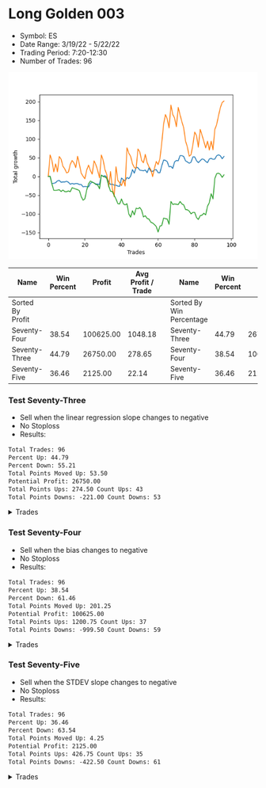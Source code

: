 # Long Golden 003 
- Symbol: ES
- Date Range: 3/19/22 - 5/22/22
- Trading Period: 7:20-12:30
- Number of Trades: 96

![Plot](LongGolden003ES.png)

| Name | Win Percent | Profit | Avg Profit / Trade |     | Name | Win Percent | Profit | Avg Profit / Trade |
| ---- | ----------- | ------ | ------------------ | --- | ---- | ----------- | ------ | ------------------ |
| Sorted By <br> Profit | | | | | Sorted By <br> Win Percentage ||||
| Seventy-Four | 38.54 | 100625.00 | 1048.18 |     | Seventy-Three | 44.79 | 26750.00 | 278.65 |
| Seventy-Three | 44.79 | 26750.00 | 278.65 |     | Seventy-Four | 38.54 | 100625.00 | 1048.18 |
| Seventy-Five | 36.46 | 2125.00 | 22.14 |     | Seventy-Five | 36.46 | 2125.00 | 22.14 |

### Test Seventy-Three
* Sell when the linear regression slope changes to negative
* No Stoploss
* Results:
```
Total Trades: 96
Percent Up: 44.79
Percent Down: 55.21
Total Points Moved Up: 53.50
Potential Profit: 26750.00
Total Points Ups: 274.50 Count Ups: 43
Total Points Downs: -221.00 Count Downs: 53
```

<details><summary>Trades</summary>

<code>In: 2022-03-18 06:46:00		Out: 2022-03-18 06:49:05		Total Position Time: 03:05		Total Move Up: 0.25		Total to Date: 0.25</code> <br />
<code>In: 2022-03-21 06:46:00		Out: 2022-03-21 07:06:05		Total Position Time: 20:05		Total Move Up: -19.75		Total to Date: -19.50</code> <br />
<code>In: 2022-03-21 08:34:00		Out: 2022-03-21 08:41:05		Total Position Time: 07:05		Total Move Up: 1.25		Total to Date: -18.25</code> <br />
<code>In: 2022-03-22 06:46:00		Out: 2022-03-22 06:52:05		Total Position Time: 06:05		Total Move Up: 1.50		Total to Date: -16.75</code> <br />
<code>In: 2022-03-23 07:14:00		Out: 2022-03-23 07:24:05		Total Position Time: 10:05		Total Move Up: 5.00		Total to Date: -11.75</code> <br />
<code>In: 2022-03-24 06:46:00		Out: 2022-03-24 06:51:05		Total Position Time: 05:05		Total Move Up: 1.00		Total to Date: -10.75</code> <br />
<code>In: 2022-03-25 06:51:00		Out: 2022-03-25 06:57:05		Total Position Time: 06:05		Total Move Up: -4.75		Total to Date: -15.50</code> <br />
<code>In: 2022-03-25 07:13:00		Out: 2022-03-25 07:17:05		Total Position Time: 04:05		Total Move Up: 0.75		Total to Date: -14.75</code> <br />
<code>In: 2022-03-25 12:11:00		Out: 2022-03-25 12:18:05		Total Position Time: 07:05		Total Move Up: 0.00		Total to Date: -14.75</code> <br />
<code>In: 2022-03-28 06:46:00		Out: 2022-03-28 06:48:05		Total Position Time: 02:05		Total Move Up: 1.75		Total to Date: -13.00</code> <br />
<code>In: 2022-03-28 11:59:00		Out: 2022-03-28 12:02:05		Total Position Time: 03:05		Total Move Up: -2.50		Total to Date: -15.50</code> <br />
<code>In: 2022-03-29 08:59:00		Out: 2022-03-29 09:18:05		Total Position Time: 19:05		Total Move Up: -5.25		Total to Date: -20.75</code> <br />
<code>In: 2022-03-29 11:39:00		Out: 2022-03-29 11:44:05		Total Position Time: 05:05		Total Move Up: 2.00		Total to Date: -18.75</code> <br />
<code>In: 2022-03-30 06:58:00		Out: 2022-03-30 07:08:05		Total Position Time: 10:05		Total Move Up: -1.50		Total to Date: -20.25</code> <br />
<code>In: 2022-03-31 07:52:00		Out: 2022-03-31 07:56:05		Total Position Time: 04:05		Total Move Up: 1.25		Total to Date: -19.00</code> <br />
<code>In: 2022-04-04 06:46:00		Out: 2022-04-04 06:49:05		Total Position Time: 03:05		Total Move Up: -0.25		Total to Date: -19.25</code> <br />
<code>In: 2022-04-05 06:46:00		Out: 2022-04-05 06:49:05		Total Position Time: 03:05		Total Move Up: -2.25		Total to Date: -21.50</code> <br />
<code>In: 2022-04-06 10:51:00		Out: 2022-04-06 10:55:05		Total Position Time: 04:05		Total Move Up: 0.00		Total to Date: -21.50</code> <br />
<code>In: 2022-04-06 11:35:00		Out: 2022-04-06 11:39:05		Total Position Time: 04:05		Total Move Up: -6.25		Total to Date: -27.75</code> <br />
<code>In: 2022-04-07 06:46:00		Out: 2022-04-07 07:05:05		Total Position Time: 19:05		Total Move Up: 1.00		Total to Date: -26.75</code> <br />
<code>In: 2022-04-07 11:18:00		Out: 2022-04-07 11:31:05		Total Position Time: 13:05		Total Move Up: -0.50		Total to Date: -27.25</code> <br />
<code>In: 2022-04-08 07:34:00		Out: 2022-04-08 07:39:05		Total Position Time: 05:05		Total Move Up: -0.75		Total to Date: -28.00</code> <br />
<code>In: 2022-04-12 06:46:00		Out: 2022-04-12 06:57:05		Total Position Time: 11:05		Total Move Up: 9.25		Total to Date: -18.75</code> <br />
<code>In: 2022-04-13 06:46:00		Out: 2022-04-13 06:53:05		Total Position Time: 07:05		Total Move Up: 3.75		Total to Date: -15.00</code> <br />
<code>In: 2022-04-13 07:25:00		Out: 2022-04-13 07:28:05		Total Position Time: 03:05		Total Move Up: -2.25		Total to Date: -17.25</code> <br />
<code>In: 2022-04-18 06:46:00		Out: 2022-04-18 06:52:05		Total Position Time: 06:05		Total Move Up: -3.00		Total to Date: -20.25</code> <br />
<code>In: 2022-04-18 07:34:00		Out: 2022-04-18 07:37:05		Total Position Time: 03:05		Total Move Up: -0.25		Total to Date: -20.50</code> <br />
<code>In: 2022-04-18 11:50:00		Out: 2022-04-18 11:57:05		Total Position Time: 07:05		Total Move Up: -0.75		Total to Date: -21.25</code> <br />
<code>In: 2022-04-19 06:46:00		Out: 2022-04-19 07:06:05		Total Position Time: 20:05		Total Move Up: 24.25		Total to Date: 3.00</code> <br />
<code>In: 2022-04-20 07:47:00		Out: 2022-04-20 08:02:05		Total Position Time: 15:05		Total Move Up: -2.50		Total to Date: 0.50</code> <br />
<code>In: 2022-04-20 09:57:00		Out: 2022-04-20 10:03:05		Total Position Time: 06:05		Total Move Up: 1.50		Total to Date: 2.00</code> <br />
<code>In: 2022-04-21 06:51:00		Out: 2022-04-21 06:55:05		Total Position Time: 04:05		Total Move Up: -4.50		Total to Date: -2.50</code> <br />
<code>In: 2022-04-25 07:38:00		Out: 2022-04-25 07:40:05		Total Position Time: 02:05		Total Move Up: -11.75		Total to Date: -14.25</code> <br />
<code>In: 2022-04-25 10:26:00		Out: 2022-04-25 10:28:05		Total Position Time: 02:05		Total Move Up: -7.25		Total to Date: -21.50</code> <br />
<code>In: 2022-04-27 06:46:00		Out: 2022-04-27 06:54:05		Total Position Time: 08:05		Total Move Up: 1.00		Total to Date: -20.50</code> <br />
<code>In: 2022-04-27 08:38:00		Out: 2022-04-27 08:41:05		Total Position Time: 03:05		Total Move Up: -2.75		Total to Date: -23.25</code> <br />
<code>In: 2022-04-28 08:39:00		Out: 2022-04-28 09:03:05		Total Position Time: 24:05		Total Move Up: -0.25		Total to Date: -23.50</code> <br />
<code>In: 2022-04-29 06:58:00		Out: 2022-04-29 07:04:05		Total Position Time: 06:05		Total Move Up: -2.25		Total to Date: -25.75</code> <br />
<code>In: 2022-05-02 06:49:00		Out: 2022-05-02 06:52:05		Total Position Time: 03:05		Total Move Up: -0.75		Total to Date: -26.50</code> <br />
<code>In: 2022-05-02 07:21:00		Out: 2022-05-02 07:37:05		Total Position Time: 16:05		Total Move Up: 22.25		Total to Date: -4.25</code> <br />
<code>In: 2022-05-03 07:00:00		Out: 2022-05-03 07:08:05		Total Position Time: 08:05		Total Move Up: -4.50		Total to Date: -8.75</code> <br />
<code>In: 2022-05-04 06:46:00		Out: 2022-05-04 06:53:05		Total Position Time: 07:05		Total Move Up: -3.00		Total to Date: -11.75</code> <br />
<code>In: 2022-05-04 09:47:00		Out: 2022-05-04 10:06:05		Total Position Time: 19:05		Total Move Up: 9.00		Total to Date: -2.75</code> <br />
<code>In: 2022-05-06 07:25:00		Out: 2022-05-06 07:29:05		Total Position Time: 04:05		Total Move Up: -3.25		Total to Date: -6.00</code> <br />
<code>In: 2022-05-09 06:46:00		Out: 2022-05-09 07:02:05		Total Position Time: 16:05		Total Move Up: 7.00		Total to Date: 1.00</code> <br />
<code>In: 2022-05-11 06:46:00		Out: 2022-05-11 06:56:05		Total Position Time: 10:05		Total Move Up: 17.25		Total to Date: 18.25</code> <br />
<code>In: 2022-05-12 06:48:00		Out: 2022-05-12 06:53:05		Total Position Time: 05:05		Total Move Up: -9.50		Total to Date: 8.75</code> <br />
<code>In: 2022-05-12 07:06:00		Out: 2022-05-12 07:18:05		Total Position Time: 12:05		Total Move Up: 16.00		Total to Date: 24.75</code> <br />
<code>In: 2022-05-13 06:46:00		Out: 2022-05-13 06:49:05		Total Position Time: 03:05		Total Move Up: -1.50		Total to Date: 23.25</code> <br />
<code>In: 2022-05-16 06:46:00		Out: 2022-05-16 07:02:05		Total Position Time: 16:05		Total Move Up: -6.50		Total to Date: 16.75</code> <br />
<code>In: 2022-05-16 07:20:00		Out: 2022-05-16 07:22:05		Total Position Time: 02:05		Total Move Up: -0.75		Total to Date: 16.00</code> <br />
<code>In: 2022-05-16 08:56:00		Out: 2022-05-16 08:58:05		Total Position Time: 02:05		Total Move Up: -1.00		Total to Date: 15.00</code> <br />
<code>In: 2022-05-17 09:25:00		Out: 2022-05-17 09:32:05		Total Position Time: 07:05		Total Move Up: 2.25		Total to Date: 17.25</code> <br />
<code>In: 2022-05-19 07:17:00		Out: 2022-05-19 07:27:05		Total Position Time: 10:05		Total Move Up: -7.25		Total to Date: 10.00</code> <br />
<code>In: 2022-05-19 08:37:00		Out: 2022-05-19 08:47:05		Total Position Time: 10:05		Total Move Up: 12.75		Total to Date: 22.75</code> <br />
<code>In: 2022-05-20 06:46:00		Out: 2022-05-20 06:48:05		Total Position Time: 02:05		Total Move Up: -8.50		Total to Date: 14.25</code> <br />
<code>In: 2022-05-23 06:46:00		Out: 2022-05-23 06:55:05		Total Position Time: 09:05		Total Move Up: -0.75		Total to Date: 13.50</code> <br />
<code>In: 2022-05-23 07:32:00		Out: 2022-05-23 07:39:05		Total Position Time: 07:05		Total Move Up: 3.75		Total to Date: 17.25</code> <br />
<code>In: 2022-05-24 10:44:00		Out: 2022-05-24 10:49:05		Total Position Time: 05:05		Total Move Up: 1.00		Total to Date: 18.25</code> <br />
<code>In: 2022-05-25 06:46:00		Out: 2022-05-25 06:48:05		Total Position Time: 02:05		Total Move Up: -8.25		Total to Date: 10.00</code> <br />
<code>In: 2022-05-25 11:44:00		Out: 2022-05-25 11:46:05		Total Position Time: 02:05		Total Move Up: -0.25		Total to Date: 9.75</code> <br />
<code>In: 2022-05-26 06:46:00		Out: 2022-05-26 07:01:05		Total Position Time: 15:05		Total Move Up: 18.50		Total to Date: 28.25</code> <br />
<code>In: 2022-05-27 06:46:00		Out: 2022-05-27 07:00:05		Total Position Time: 14:05		Total Move Up: 15.50		Total to Date: 43.75</code> <br />
<code>In: 2022-05-31 07:25:00		Out: 2022-05-31 07:27:05		Total Position Time: 02:05		Total Move Up: -0.75		Total to Date: 43.00</code> <br />
<code>In: 2022-06-02 06:46:00		Out: 2022-06-02 06:52:05		Total Position Time: 06:05		Total Move Up: -3.50		Total to Date: 39.50</code> <br />
<code>In: 2022-06-02 07:14:00		Out: 2022-06-02 07:21:05		Total Position Time: 07:05		Total Move Up: -14.00		Total to Date: 25.50</code> <br />
<code>In: 2022-06-02 07:47:00		Out: 2022-06-02 07:52:05		Total Position Time: 05:05		Total Move Up: 1.50		Total to Date: 27.00</code> <br />
<code>In: 2022-06-03 07:04:00		Out: 2022-06-03 07:06:05		Total Position Time: 02:05		Total Move Up: -5.75		Total to Date: 21.25</code> <br />
<code>In: 2022-06-06 06:46:00		Out: 2022-06-06 07:12:05		Total Position Time: 26:05		Total Move Up: 17.50		Total to Date: 38.75</code> <br />
<code>In: 2022-06-06 07:02:00		Out: 2022-06-06 07:12:05		Total Position Time: 10:05		Total Move Up: 4.00		Total to Date: 42.75</code> <br />
<code>In: 2022-06-07 06:46:00		Out: 2022-06-07 06:58:05		Total Position Time: 12:05		Total Move Up: -1.00		Total to Date: 41.75</code> <br />
<code>In: 2022-06-08 06:46:00		Out: 2022-06-08 07:00:05		Total Position Time: 14:05		Total Move Up: 14.00		Total to Date: 55.75</code> <br />
<code>In: 2022-06-09 06:52:00		Out: 2022-06-09 07:02:05		Total Position Time: 10:05		Total Move Up: -0.25		Total to Date: 55.50</code> <br />
<code>In: 2022-06-10 06:48:00		Out: 2022-06-10 06:50:05		Total Position Time: 02:05		Total Move Up: -2.25		Total to Date: 53.25</code> <br />
<code>In: 2022-06-14 07:00:00		Out: 2022-06-14 07:06:05		Total Position Time: 06:05		Total Move Up: -11.75		Total to Date: 41.50</code> <br />
<code>In: 2022-06-15 06:46:00		Out: 2022-06-15 06:54:05		Total Position Time: 08:05		Total Move Up: -2.75		Total to Date: 38.75</code> <br />
<code>In: 2022-06-17 06:46:00		Out: 2022-06-17 06:49:05		Total Position Time: 03:05		Total Move Up: -3.50		Total to Date: 35.25</code> <br />
<code>In: 2022-06-17 10:31:00		Out: 2022-06-17 10:42:05		Total Position Time: 11:05		Total Move Up: 2.75		Total to Date: 38.00</code> <br />
<code>In: 2022-06-21 06:46:00		Out: 2022-06-21 07:09:05		Total Position Time: 23:05		Total Move Up: 14.25		Total to Date: 52.25</code> <br />
<code>In: 2022-06-22 06:46:00		Out: 2022-06-22 06:52:05		Total Position Time: 06:05		Total Move Up: 0.00		Total to Date: 52.25</code> <br />
<code>In: 2022-06-23 07:03:00		Out: 2022-06-23 07:09:05		Total Position Time: 06:05		Total Move Up: -10.25		Total to Date: 42.00</code> <br />
<code>In: 2022-06-23 07:22:00		Out: 2022-06-23 07:28:05		Total Position Time: 06:05		Total Move Up: -5.25		Total to Date: 36.75</code> <br />
<code>In: 2022-06-24 06:46:00		Out: 2022-06-24 06:56:05		Total Position Time: 10:05		Total Move Up: 5.25		Total to Date: 42.00</code> <br />
<code>In: 2022-06-27 07:50:00		Out: 2022-06-27 08:01:05		Total Position Time: 11:05		Total Move Up: 4.75		Total to Date: 46.75</code> <br />
<code>In: 2022-06-28 06:46:00		Out: 2022-06-28 06:57:05		Total Position Time: 11:05		Total Move Up: -1.25		Total to Date: 45.50</code> <br />
<code>In: 2022-06-29 06:53:00		Out: 2022-06-29 07:00:05		Total Position Time: 07:05		Total Move Up: -5.25		Total to Date: 40.25</code> <br />
<code>In: 2022-06-30 08:01:00		Out: 2022-06-30 08:03:05		Total Position Time: 02:05		Total Move Up: -3.50		Total to Date: 36.75</code> <br />
<code>In: 2022-07-01 06:46:00		Out: 2022-07-01 06:55:05		Total Position Time: 09:05		Total Move Up: 10.00		Total to Date: 46.75</code> <br />
<code>In: 2022-07-01 10:58:00		Out: 2022-07-01 11:03:05		Total Position Time: 05:05		Total Move Up: 1.50		Total to Date: 48.25</code> <br />
<code>In: 2022-07-05 07:37:00		Out: 2022-07-05 07:44:05		Total Position Time: 07:05		Total Move Up: -2.50		Total to Date: 45.75</code> <br />
<code>In: 2022-07-05 08:55:00		Out: 2022-07-05 08:57:05		Total Position Time: 02:05		Total Move Up: 0.50		Total to Date: 46.25</code> <br />
<code>In: 2022-07-06 11:35:00		Out: 2022-07-06 11:41:05		Total Position Time: 06:05		Total Move Up: 9.00		Total to Date: 55.25</code> <br />
<code>In: 2022-07-07 06:46:00		Out: 2022-07-07 06:48:05		Total Position Time: 02:05		Total Move Up: 2.50		Total to Date: 57.75</code> <br />
<code>In: 2022-07-07 07:34:00		Out: 2022-07-07 07:38:05		Total Position Time: 04:05		Total Move Up: -2.25		Total to Date: 55.50</code> <br />
<code>In: 2022-07-08 06:46:00		Out: 2022-07-08 06:48:05		Total Position Time: 02:05		Total Move Up: -8.25		Total to Date: 47.25</code> <br />
<code>In: 2022-07-08 07:29:00		Out: 2022-07-08 07:37:05		Total Position Time: 08:05		Total Move Up: 6.25		Total to Date: 53.50</code> <br />


</details>

### Test Seventy-Four
* Sell when the bias changes to negative
* No Stoploss
* Results:
```
Total Trades: 96
Percent Up: 38.54
Percent Down: 61.46
Total Points Moved Up: 201.25
Potential Profit: 100625.00
Total Points Ups: 1200.75 Count Ups: 37
Total Points Downs: -999.50 Count Downs: 59
```

<details><summary>Trades</summary>

<code>In: 2022-03-18 06:46:00		Out: 2022-03-18 12:31:00		Total Position Time: 345:00		Total Move Up: 57.50		Total to Date: 57.50</code> <br />
<code>In: 2022-03-21 06:46:00		Out: 2022-03-21 06:55:05		Total Position Time: 09:05		Total Move Up: -15.00		Total to Date: 42.50</code> <br />
<code>In: 2022-03-21 08:34:00		Out: 2022-03-21 10:03:05		Total Position Time: 89:05		Total Move Up: -30.25		Total to Date: 12.25</code> <br />
<code>In: 2022-03-22 06:46:00		Out: 2022-03-22 12:31:00		Total Position Time: 345:00		Total Move Up: 21.25		Total to Date: 33.50</code> <br />
<code>In: 2022-03-23 07:14:00		Out: 2022-03-23 10:31:05		Total Position Time: 197:05		Total Move Up: -21.25		Total to Date: 12.25</code> <br />
<code>In: 2022-03-24 06:46:00		Out: 2022-03-24 12:31:00		Total Position Time: 345:00		Total Move Up: 40.75		Total to Date: 53.00</code> <br />
<code>In: 2022-03-25 06:51:00		Out: 2022-03-25 07:05:05		Total Position Time: 14:05		Total Move Up: -6.75		Total to Date: 46.25</code> <br />
<code>In: 2022-03-25 07:13:00		Out: 2022-03-25 08:31:05		Total Position Time: 78:05		Total Move Up: -19.00		Total to Date: 27.25</code> <br />
<code>In: 2022-03-25 12:11:00		Out: 2022-03-25 12:31:00		Total Position Time: 20:00		Total Move Up: -7.00		Total to Date: 20.25</code> <br />
<code>In: 2022-03-28 06:46:00		Out: 2022-03-28 08:36:05		Total Position Time: 110:05		Total Move Up: -10.75		Total to Date: 9.50</code> <br />
<code>In: 2022-03-28 11:59:00		Out: 2022-03-28 12:31:00		Total Position Time: 32:00		Total Move Up: 2.00		Total to Date: 11.50</code> <br />
<code>In: 2022-03-29 08:59:00		Out: 2022-03-29 12:31:00		Total Position Time: 212:00		Total Move Up: 20.50		Total to Date: 32.00</code> <br />
<code>In: 2022-03-29 11:39:00		Out: 2022-03-29 12:31:00		Total Position Time: 52:00		Total Move Up: 10.50		Total to Date: 42.50</code> <br />
<code>In: 2022-03-30 06:58:00		Out: 2022-03-30 07:33:05		Total Position Time: 35:05		Total Move Up: -6.00		Total to Date: 36.50</code> <br />
<code>In: 2022-03-31 07:52:00		Out: 2022-03-31 09:36:05		Total Position Time: 104:05		Total Move Up: -13.00		Total to Date: 23.50</code> <br />
<code>In: 2022-04-04 06:46:00		Out: 2022-04-04 12:31:00		Total Position Time: 345:00		Total Move Up: 30.25		Total to Date: 53.75</code> <br />
<code>In: 2022-04-05 06:46:00		Out: 2022-04-05 07:14:05		Total Position Time: 28:05		Total Move Up: -21.25		Total to Date: 32.50</code> <br />
<code>In: 2022-04-06 10:51:00		Out: 2022-04-06 11:15:05		Total Position Time: 24:05		Total Move Up: -23.75		Total to Date: 8.75</code> <br />
<code>In: 2022-04-06 11:35:00		Out: 2022-04-06 12:31:00		Total Position Time: 56:00		Total Move Up: -8.25		Total to Date: 0.50</code> <br />
<code>In: 2022-04-07 06:46:00		Out: 2022-04-07 07:21:05		Total Position Time: 35:05		Total Move Up: -6.75		Total to Date: -6.25</code> <br />
<code>In: 2022-04-07 11:18:00		Out: 2022-04-07 12:31:00		Total Position Time: 73:00		Total Move Up: 23.50		Total to Date: 17.25</code> <br />
<code>In: 2022-04-08 07:34:00		Out: 2022-04-08 12:31:00		Total Position Time: 297:00		Total Move Up: 13.00		Total to Date: 30.25</code> <br />
<code>In: 2022-04-12 06:46:00		Out: 2022-04-12 07:49:05		Total Position Time: 63:05		Total Move Up: -14.25		Total to Date: 16.00</code> <br />
<code>In: 2022-04-13 06:46:00		Out: 2022-04-13 07:13:05		Total Position Time: 27:05		Total Move Up: -10.00		Total to Date: 6.00</code> <br />
<code>In: 2022-04-13 07:25:00		Out: 2022-04-13 12:31:00		Total Position Time: 306:00		Total Move Up: 35.75		Total to Date: 41.75</code> <br />
<code>In: 2022-04-18 06:46:00		Out: 2022-04-18 06:58:05		Total Position Time: 12:05		Total Move Up: -10.50		Total to Date: 31.25</code> <br />
<code>In: 2022-04-18 07:34:00		Out: 2022-04-18 08:31:05		Total Position Time: 57:05		Total Move Up: -15.25		Total to Date: 16.00</code> <br />
<code>In: 2022-04-18 11:50:00		Out: 2022-04-18 12:31:00		Total Position Time: 41:00		Total Move Up: -20.00		Total to Date: -4.00</code> <br />
<code>In: 2022-04-19 06:46:00		Out: 2022-04-19 12:31:00		Total Position Time: 345:00		Total Move Up: 61.25		Total to Date: 57.25</code> <br />
<code>In: 2022-04-20 07:47:00		Out: 2022-04-20 09:20:05		Total Position Time: 93:05		Total Move Up: -14.25		Total to Date: 43.00</code> <br />
<code>In: 2022-04-20 09:57:00		Out: 2022-04-20 11:59:05		Total Position Time: 122:05		Total Move Up: -25.25		Total to Date: 17.75</code> <br />
<code>In: 2022-04-21 06:51:00		Out: 2022-04-21 07:10:05		Total Position Time: 19:05		Total Move Up: -13.00		Total to Date: 4.75</code> <br />
<code>In: 2022-04-25 07:38:00		Out: 2022-04-25 08:03:05		Total Position Time: 25:05		Total Move Up: -32.25		Total to Date: -27.50</code> <br />
<code>In: 2022-04-25 10:26:00		Out: 2022-04-25 12:31:00		Total Position Time: 125:00		Total Move Up: 40.75		Total to Date: 13.25</code> <br />
<code>In: 2022-04-27 06:46:00		Out: 2022-04-27 07:19:05		Total Position Time: 33:05		Total Move Up: -44.75		Total to Date: -31.50</code> <br />
<code>In: 2022-04-27 08:38:00		Out: 2022-04-27 12:31:00		Total Position Time: 233:00		Total Move Up: -22.50		Total to Date: -54.00</code> <br />
<code>In: 2022-04-28 08:39:00		Out: 2022-04-28 12:31:00		Total Position Time: 232:00		Total Move Up: 80.00		Total to Date: 26.00</code> <br />
<code>In: 2022-04-29 06:58:00		Out: 2022-04-29 07:24:05		Total Position Time: 26:05		Total Move Up: -36.50		Total to Date: -10.50</code> <br />
<code>In: 2022-05-02 06:49:00		Out: 2022-05-02 07:19:05		Total Position Time: 30:05		Total Move Up: -6.25		Total to Date: -16.75</code> <br />
<code>In: 2022-05-02 07:21:00		Out: 2022-05-02 08:34:05		Total Position Time: 73:05		Total Move Up: -7.75		Total to Date: -24.50</code> <br />
<code>In: 2022-05-03 07:00:00		Out: 2022-05-03 12:31:00		Total Position Time: 331:00		Total Move Up: 15.25		Total to Date: -9.25</code> <br />
<code>In: 2022-05-04 06:46:00		Out: 2022-05-04 07:01:05		Total Position Time: 15:05		Total Move Up: -16.50		Total to Date: -25.75</code> <br />
<code>In: 2022-05-04 09:47:00		Out: 2022-05-04 12:31:00		Total Position Time: 164:00		Total Move Up: 102.25		Total to Date: 76.50</code> <br />
<code>In: 2022-05-06 07:25:00		Out: 2022-05-06 12:31:00		Total Position Time: 306:00		Total Move Up: -14.50		Total to Date: 62.00</code> <br />
<code>In: 2022-05-09 06:46:00		Out: 2022-05-09 06:49:05		Total Position Time: 03:05		Total Move Up: -8.25		Total to Date: 53.75</code> <br />
<code>In: 2022-05-11 06:46:00		Out: 2022-05-11 09:48:05		Total Position Time: 182:05		Total Move Up: -20.00		Total to Date: 33.75</code> <br />
<code>In: 2022-05-12 06:48:00		Out: 2022-05-12 07:06:05		Total Position Time: 18:05		Total Move Up: -9.75		Total to Date: 24.00</code> <br />
<code>In: 2022-05-12 07:06:00		Out: 2022-05-12 10:25:05		Total Position Time: 199:05		Total Move Up: -2.75		Total to Date: 21.25</code> <br />
<code>In: 2022-05-13 06:46:00		Out: 2022-05-13 12:31:00		Total Position Time: 345:00		Total Move Up: 52.00		Total to Date: 73.25</code> <br />
<code>In: 2022-05-16 06:46:00		Out: 2022-05-16 06:49:05		Total Position Time: 03:05		Total Move Up: -7.75		Total to Date: 65.50</code> <br />
<code>In: 2022-05-16 07:20:00		Out: 2022-05-16 08:06:05		Total Position Time: 46:05		Total Move Up: -22.75		Total to Date: 42.75</code> <br />
<code>In: 2022-05-16 08:56:00		Out: 2022-05-16 12:31:00		Total Position Time: 215:00		Total Move Up: -6.25		Total to Date: 36.50</code> <br />
<code>In: 2022-05-17 09:25:00		Out: 2022-05-17 12:31:00		Total Position Time: 186:00		Total Move Up: 22.50		Total to Date: 59.00</code> <br />
<code>In: 2022-05-19 07:17:00		Out: 2022-05-19 07:50:05		Total Position Time: 33:05		Total Move Up: -21.75		Total to Date: 37.25</code> <br />
<code>In: 2022-05-19 08:37:00		Out: 2022-05-19 12:31:00		Total Position Time: 234:00		Total Move Up: -11.50		Total to Date: 25.75</code> <br />
<code>In: 2022-05-20 06:46:00		Out: 2022-05-20 06:50:05		Total Position Time: 04:05		Total Move Up: -7.00		Total to Date: 18.75</code> <br />
<code>In: 2022-05-23 06:46:00		Out: 2022-05-23 07:06:05		Total Position Time: 20:05		Total Move Up: -19.25		Total to Date: -0.50</code> <br />
<code>In: 2022-05-23 07:32:00		Out: 2022-05-23 12:31:00		Total Position Time: 299:00		Total Move Up: 21.75		Total to Date: 21.25</code> <br />
<code>In: 2022-05-24 10:44:00		Out: 2022-05-24 12:31:00		Total Position Time: 107:00		Total Move Up: 18.75		Total to Date: 40.00</code> <br />
<code>In: 2022-05-25 06:46:00		Out: 2022-05-25 09:47:05		Total Position Time: 181:05		Total Move Up: -8.50		Total to Date: 31.50</code> <br />
<code>In: 2022-05-25 11:44:00		Out: 2022-05-25 12:31:00		Total Position Time: 47:00		Total Move Up: 16.00		Total to Date: 47.50</code> <br />
<code>In: 2022-05-26 06:46:00		Out: 2022-05-26 12:31:00		Total Position Time: 345:00		Total Move Up: 41.75		Total to Date: 89.25</code> <br />
<code>In: 2022-05-27 06:46:00		Out: 2022-05-27 12:31:00		Total Position Time: 345:00		Total Move Up: 50.00		Total to Date: 139.25</code> <br />
<code>In: 2022-05-31 07:25:00		Out: 2022-05-31 12:31:00		Total Position Time: 306:00		Total Move Up: 26.00		Total to Date: 165.25</code> <br />
<code>In: 2022-06-02 06:46:00		Out: 2022-06-02 06:58:05		Total Position Time: 12:05		Total Move Up: -11.75		Total to Date: 153.50</code> <br />
<code>In: 2022-06-02 07:14:00		Out: 2022-06-02 07:30:05		Total Position Time: 16:05		Total Move Up: -24.00		Total to Date: 129.50</code> <br />
<code>In: 2022-06-02 07:47:00		Out: 2022-06-02 12:31:00		Total Position Time: 284:00		Total Move Up: 61.00		Total to Date: 190.50</code> <br />
<code>In: 2022-06-03 07:04:00		Out: 2022-06-03 07:39:05		Total Position Time: 35:05		Total Move Up: -24.75		Total to Date: 165.75</code> <br />
<code>In: 2022-06-06 06:46:00		Out: 2022-06-06 08:32:05		Total Position Time: 106:05		Total Move Up: -9.75		Total to Date: 156.00</code> <br />
<code>In: 2022-06-06 07:02:00		Out: 2022-06-06 08:32:05		Total Position Time: 90:05		Total Move Up: -23.25		Total to Date: 132.75</code> <br />
<code>In: 2022-06-07 06:46:00		Out: 2022-06-07 12:31:00		Total Position Time: 345:00		Total Move Up: 51.75		Total to Date: 184.50</code> <br />
<code>In: 2022-06-08 06:46:00		Out: 2022-06-08 09:47:05		Total Position Time: 181:05		Total Move Up: -20.00		Total to Date: 164.50</code> <br />
<code>In: 2022-06-09 06:52:00		Out: 2022-06-09 07:59:05		Total Position Time: 67:05		Total Move Up: -18.50		Total to Date: 146.00</code> <br />
<code>In: 2022-06-10 06:48:00		Out: 2022-06-10 12:31:00		Total Position Time: 343:00		Total Move Up: -16.25		Total to Date: 129.75</code> <br />
<code>In: 2022-06-14 07:00:00		Out: 2022-06-14 07:21:05		Total Position Time: 21:05		Total Move Up: -35.25		Total to Date: 94.50</code> <br />
<code>In: 2022-06-15 06:46:00		Out: 2022-06-15 07:51:05		Total Position Time: 65:05		Total Move Up: -15.75		Total to Date: 78.75</code> <br />
<code>In: 2022-06-17 06:46:00		Out: 2022-06-17 07:19:05		Total Position Time: 33:05		Total Move Up: -24.75		Total to Date: 54.00</code> <br />
<code>In: 2022-06-17 10:31:00		Out: 2022-06-17 12:31:00		Total Position Time: 120:00		Total Move Up: 4.25		Total to Date: 58.25</code> <br />
<code>In: 2022-06-21 06:46:00		Out: 2022-06-21 12:31:00		Total Position Time: 345:00		Total Move Up: 25.75		Total to Date: 84.00</code> <br />
<code>In: 2022-06-22 06:46:00		Out: 2022-06-22 12:31:00		Total Position Time: 345:00		Total Move Up: 34.50		Total to Date: 118.50</code> <br />
<code>In: 2022-06-23 07:03:00		Out: 2022-06-23 07:17:05		Total Position Time: 14:05		Total Move Up: -9.50		Total to Date: 109.00</code> <br />
<code>In: 2022-06-23 07:22:00		Out: 2022-06-23 09:05:05		Total Position Time: 103:05		Total Move Up: -31.00		Total to Date: 78.00</code> <br />
<code>In: 2022-06-24 06:46:00		Out: 2022-06-24 12:31:00		Total Position Time: 345:00		Total Move Up: 47.75		Total to Date: 125.75</code> <br />
<code>In: 2022-06-27 07:50:00		Out: 2022-06-27 11:12:05		Total Position Time: 202:05		Total Move Up: -15.50		Total to Date: 110.25</code> <br />
<code>In: 2022-06-28 06:46:00		Out: 2022-06-28 07:06:05		Total Position Time: 20:05		Total Move Up: -16.50		Total to Date: 93.75</code> <br />
<code>In: 2022-06-29 06:53:00		Out: 2022-06-29 09:09:05		Total Position Time: 136:05		Total Move Up: -17.75		Total to Date: 76.00</code> <br />
<code>In: 2022-06-30 08:01:00		Out: 2022-06-30 12:31:00		Total Position Time: 270:00		Total Move Up: 18.25		Total to Date: 94.25</code> <br />
<code>In: 2022-07-01 06:46:00		Out: 2022-07-01 07:20:05		Total Position Time: 34:05		Total Move Up: -24.00		Total to Date: 70.25</code> <br />
<code>In: 2022-07-01 10:58:00		Out: 2022-07-01 12:31:00		Total Position Time: 93:00		Total Move Up: 24.00		Total to Date: 94.25</code> <br />
<code>In: 2022-07-05 07:37:00		Out: 2022-07-05 08:06:05		Total Position Time: 29:05		Total Move Up: -23.25		Total to Date: 71.00</code> <br />
<code>In: 2022-07-05 08:55:00		Out: 2022-07-05 12:31:00		Total Position Time: 216:00		Total Move Up: 54.50		Total to Date: 125.50</code> <br />
<code>In: 2022-07-06 11:35:00		Out: 2022-07-06 12:31:00		Total Position Time: 56:00		Total Move Up: 13.00		Total to Date: 138.50</code> <br />
<code>In: 2022-07-07 06:46:00		Out: 2022-07-07 12:31:00		Total Position Time: 345:00		Total Move Up: 23.25		Total to Date: 161.75</code> <br />
<code>In: 2022-07-07 07:34:00		Out: 2022-07-07 12:31:00		Total Position Time: 297:00		Total Move Up: 21.50		Total to Date: 183.25</code> <br />
<code>In: 2022-07-08 06:46:00		Out: 2022-07-08 12:31:00		Total Position Time: 345:00		Total Move Up: 14.25		Total to Date: 197.50</code> <br />
<code>In: 2022-07-08 07:29:00		Out: 2022-07-08 12:31:00		Total Position Time: 302:00		Total Move Up: 3.75		Total to Date: 201.25</code> <br />


</details>

### Test Seventy-Five
* Sell when the STDEV slope changes to negative
* No Stoploss
* Results:
```
Total Trades: 96
Percent Up: 36.46
Percent Down: 63.54
Total Points Moved Up: 4.25
Potential Profit: 2125.00
Total Points Ups: 426.75 Count Ups: 35
Total Points Downs: -422.50 Count Downs: 61
```

<details><summary>Trades</summary>

<code>In: 2022-03-18 06:46:00		Out: 2022-03-18 06:55:05		Total Position Time: 09:05		Total Move Up: 0.50		Total to Date: 0.50</code> <br />
<code>In: 2022-03-21 06:46:00		Out: 2022-03-21 09:32:05		Total Position Time: 166:05		Total Move Up: -21.00		Total to Date: -20.50</code> <br />
<code>In: 2022-03-21 08:34:00		Out: 2022-03-21 09:32:05		Total Position Time: 58:05		Total Move Up: -16.50		Total to Date: -37.00</code> <br />
<code>In: 2022-03-22 06:46:00		Out: 2022-03-22 06:47:05		Total Position Time: 01:05		Total Move Up: -0.25		Total to Date: -37.25</code> <br />
<code>In: 2022-03-23 07:14:00		Out: 2022-03-23 07:44:05		Total Position Time: 30:05		Total Move Up: 0.75		Total to Date: -36.50</code> <br />
<code>In: 2022-03-24 06:46:00		Out: 2022-03-24 06:51:05		Total Position Time: 05:05		Total Move Up: 1.00		Total to Date: -35.50</code> <br />
<code>In: 2022-03-25 06:51:00		Out: 2022-03-25 06:57:05		Total Position Time: 06:05		Total Move Up: -4.75		Total to Date: -40.25</code> <br />
<code>In: 2022-03-25 07:13:00		Out: 2022-03-25 08:02:05		Total Position Time: 49:05		Total Move Up: 4.00		Total to Date: -36.25</code> <br />
<code>In: 2022-03-25 12:11:00		Out: 2022-03-25 12:22:05		Total Position Time: 11:05		Total Move Up: -4.25		Total to Date: -40.50</code> <br />
<code>In: 2022-03-28 06:46:00		Out: 2022-03-28 06:47:05		Total Position Time: 01:05		Total Move Up: -0.25		Total to Date: -40.75</code> <br />
<code>In: 2022-03-28 11:59:00		Out: 2022-03-28 12:31:00		Total Position Time: 32:00		Total Move Up: 2.00		Total to Date: -38.75</code> <br />
<code>In: 2022-03-29 08:59:00		Out: 2022-03-29 09:04:05		Total Position Time: 05:05		Total Move Up: -2.00		Total to Date: -40.75</code> <br />
<code>In: 2022-03-29 11:39:00		Out: 2022-03-29 12:31:00		Total Position Time: 52:00		Total Move Up: 10.50		Total to Date: -30.25</code> <br />
<code>In: 2022-03-30 06:58:00		Out: 2022-03-30 07:08:05		Total Position Time: 10:05		Total Move Up: -1.50		Total to Date: -31.75</code> <br />
<code>In: 2022-03-31 07:52:00		Out: 2022-03-31 08:22:05		Total Position Time: 30:05		Total Move Up: -2.00		Total to Date: -33.75</code> <br />
<code>In: 2022-04-04 06:46:00		Out: 2022-04-04 06:48:05		Total Position Time: 02:05		Total Move Up: -1.50		Total to Date: -35.25</code> <br />
<code>In: 2022-04-05 06:46:00		Out: 2022-04-05 06:50:05		Total Position Time: 04:05		Total Move Up: -2.75		Total to Date: -38.00</code> <br />
<code>In: 2022-04-06 10:51:00		Out: 2022-04-06 11:11:05		Total Position Time: 20:05		Total Move Up: -15.75		Total to Date: -53.75</code> <br />
<code>In: 2022-04-06 11:35:00		Out: 2022-04-06 12:28:05		Total Position Time: 53:05		Total Move Up: -9.75		Total to Date: -63.50</code> <br />
<code>In: 2022-04-07 06:46:00		Out: 2022-04-07 06:55:05		Total Position Time: 09:05		Total Move Up: 3.75		Total to Date: -59.75</code> <br />
<code>In: 2022-04-07 11:18:00		Out: 2022-04-07 12:31:00		Total Position Time: 73:00		Total Move Up: 23.50		Total to Date: -36.25</code> <br />
<code>In: 2022-04-08 07:34:00		Out: 2022-04-08 09:17:05		Total Position Time: 103:05		Total Move Up: 16.50		Total to Date: -19.75</code> <br />
<code>In: 2022-04-12 06:46:00		Out: 2022-04-12 07:03:05		Total Position Time: 17:05		Total Move Up: 7.50		Total to Date: -12.25</code> <br />
<code>In: 2022-04-13 06:46:00		Out: 2022-04-13 06:57:05		Total Position Time: 11:05		Total Move Up: -3.00		Total to Date: -15.25</code> <br />
<code>In: 2022-04-13 07:25:00		Out: 2022-04-13 07:31:05		Total Position Time: 06:05		Total Move Up: -2.25		Total to Date: -17.50</code> <br />
<code>In: 2022-04-18 06:46:00		Out: 2022-04-18 06:47:05		Total Position Time: 01:05		Total Move Up: -4.00		Total to Date: -21.50</code> <br />
<code>In: 2022-04-18 07:34:00		Out: 2022-04-18 07:53:05		Total Position Time: 19:05		Total Move Up: -1.25		Total to Date: -22.75</code> <br />
<code>In: 2022-04-18 11:50:00		Out: 2022-04-18 12:14:05		Total Position Time: 24:05		Total Move Up: -10.50		Total to Date: -33.25</code> <br />
<code>In: 2022-04-19 06:46:00		Out: 2022-04-19 08:02:05		Total Position Time: 76:05		Total Move Up: 37.00		Total to Date: 3.75</code> <br />
<code>In: 2022-04-20 07:47:00		Out: 2022-04-20 08:06:05		Total Position Time: 19:05		Total Move Up: -4.00		Total to Date: -0.25</code> <br />
<code>In: 2022-04-20 09:57:00		Out: 2022-04-20 11:16:05		Total Position Time: 79:05		Total Move Up: -1.00		Total to Date: -1.25</code> <br />
<code>In: 2022-04-21 06:51:00		Out: 2022-04-21 06:55:05		Total Position Time: 04:05		Total Move Up: -4.50		Total to Date: -5.75</code> <br />
<code>In: 2022-04-25 07:38:00		Out: 2022-04-25 07:45:05		Total Position Time: 07:05		Total Move Up: -19.50		Total to Date: -25.25</code> <br />
<code>In: 2022-04-25 10:26:00		Out: 2022-04-25 11:05:05		Total Position Time: 39:05		Total Move Up: -14.25		Total to Date: -39.50</code> <br />
<code>In: 2022-04-27 06:46:00		Out: 2022-04-27 06:57:05		Total Position Time: 11:05		Total Move Up: -0.75		Total to Date: -40.25</code> <br />
<code>In: 2022-04-27 08:38:00		Out: 2022-04-27 09:03:05		Total Position Time: 25:05		Total Move Up: -10.50		Total to Date: -50.75</code> <br />
<code>In: 2022-04-28 08:39:00		Out: 2022-04-28 08:47:05		Total Position Time: 08:05		Total Move Up: -9.50		Total to Date: -60.25</code> <br />
<code>In: 2022-04-29 06:58:00		Out: 2022-04-29 07:09:05		Total Position Time: 11:05		Total Move Up: -12.50		Total to Date: -72.75</code> <br />
<code>In: 2022-05-02 06:49:00		Out: 2022-05-02 06:52:05		Total Position Time: 03:05		Total Move Up: -0.75		Total to Date: -73.50</code> <br />
<code>In: 2022-05-02 07:21:00		Out: 2022-05-02 07:54:05		Total Position Time: 33:05		Total Move Up: 13.50		Total to Date: -60.00</code> <br />
<code>In: 2022-05-03 07:00:00		Out: 2022-05-03 07:10:05		Total Position Time: 10:05		Total Move Up: -13.00		Total to Date: -73.00</code> <br />
<code>In: 2022-05-04 06:46:00		Out: 2022-05-04 06:53:05		Total Position Time: 07:05		Total Move Up: -3.00		Total to Date: -76.00</code> <br />
<code>In: 2022-05-04 09:47:00		Out: 2022-05-04 11:09:05		Total Position Time: 82:05		Total Move Up: 3.25		Total to Date: -72.75</code> <br />
<code>In: 2022-05-06 07:25:00		Out: 2022-05-06 07:38:05		Total Position Time: 13:05		Total Move Up: -27.50		Total to Date: -100.25</code> <br />
<code>In: 2022-05-09 06:46:00		Out: 2022-05-09 06:47:05		Total Position Time: 01:05		Total Move Up: -8.50		Total to Date: -108.75</code> <br />
<code>In: 2022-05-11 06:46:00		Out: 2022-05-11 06:58:05		Total Position Time: 12:05		Total Move Up: 17.25		Total to Date: -91.50</code> <br />
<code>In: 2022-05-12 06:48:00		Out: 2022-05-12 06:52:05		Total Position Time: 04:05		Total Move Up: -11.25		Total to Date: -102.75</code> <br />
<code>In: 2022-05-12 07:06:00		Out: 2022-05-12 07:35:05		Total Position Time: 29:05		Total Move Up: 18.00		Total to Date: -84.75</code> <br />
<code>In: 2022-05-13 06:46:00		Out: 2022-05-13 06:49:05		Total Position Time: 03:05		Total Move Up: -1.50		Total to Date: -86.25</code> <br />
<code>In: 2022-05-16 06:46:00		Out: 2022-05-16 06:55:05		Total Position Time: 09:05		Total Move Up: 3.25		Total to Date: -83.00</code> <br />
<code>In: 2022-05-16 07:20:00		Out: 2022-05-16 07:35:05		Total Position Time: 15:05		Total Move Up: -7.00		Total to Date: -90.00</code> <br />
<code>In: 2022-05-16 08:56:00		Out: 2022-05-16 09:40:05		Total Position Time: 44:05		Total Move Up: -18.25		Total to Date: -108.25</code> <br />
<code>In: 2022-05-17 09:25:00		Out: 2022-05-17 11:04:05		Total Position Time: 99:05		Total Move Up: 3.50		Total to Date: -104.75</code> <br />
<code>In: 2022-05-19 07:17:00		Out: 2022-05-19 07:28:05		Total Position Time: 11:05		Total Move Up: -7.50		Total to Date: -112.25</code> <br />
<code>In: 2022-05-19 08:37:00		Out: 2022-05-19 09:22:05		Total Position Time: 45:05		Total Move Up: -1.50		Total to Date: -113.75</code> <br />
<code>In: 2022-05-20 06:46:00		Out: 2022-05-20 06:48:05		Total Position Time: 02:05		Total Move Up: -8.50		Total to Date: -122.25</code> <br />
<code>In: 2022-05-23 06:46:00		Out: 2022-05-23 06:56:05		Total Position Time: 10:05		Total Move Up: -2.00		Total to Date: -124.25</code> <br />
<code>In: 2022-05-23 07:32:00		Out: 2022-05-23 07:54:05		Total Position Time: 22:05		Total Move Up: -4.25		Total to Date: -128.50</code> <br />
<code>In: 2022-05-24 10:44:00		Out: 2022-05-24 11:52:05		Total Position Time: 68:05		Total Move Up: -5.25		Total to Date: -133.75</code> <br />
<code>In: 2022-05-25 06:46:00		Out: 2022-05-25 06:49:05		Total Position Time: 03:05		Total Move Up: -14.75		Total to Date: -148.50</code> <br />
<code>In: 2022-05-25 11:44:00		Out: 2022-05-25 12:31:00		Total Position Time: 47:00		Total Move Up: 16.00		Total to Date: -132.50</code> <br />
<code>In: 2022-05-26 06:46:00		Out: 2022-05-26 06:47:05		Total Position Time: 01:05		Total Move Up: 1.25		Total to Date: -131.25</code> <br />
<code>In: 2022-05-27 06:46:00		Out: 2022-05-27 07:41:05		Total Position Time: 55:05		Total Move Up: 20.00		Total to Date: -111.25</code> <br />
<code>In: 2022-05-31 07:25:00		Out: 2022-05-31 08:10:05		Total Position Time: 45:05		Total Move Up: -1.50		Total to Date: -112.75</code> <br />
<code>In: 2022-06-02 06:46:00		Out: 2022-06-02 06:49:05		Total Position Time: 03:05		Total Move Up: -1.00		Total to Date: -113.75</code> <br />
<code>In: 2022-06-02 07:14:00		Out: 2022-06-02 07:21:05		Total Position Time: 07:05		Total Move Up: -14.00		Total to Date: -127.75</code> <br />
<code>In: 2022-06-02 07:47:00		Out: 2022-06-02 12:31:00		Total Position Time: 284:00		Total Move Up: 61.00		Total to Date: -66.75</code> <br />
<code>In: 2022-06-03 07:04:00		Out: 2022-06-03 07:13:05		Total Position Time: 09:05		Total Move Up: -8.00		Total to Date: -74.75</code> <br />
<code>In: 2022-06-06 06:46:00		Out: 2022-06-06 06:56:05		Total Position Time: 10:05		Total Move Up: 1.25		Total to Date: -73.50</code> <br />
<code>In: 2022-06-06 07:02:00		Out: 2022-06-06 07:25:05		Total Position Time: 23:05		Total Move Up: -0.75		Total to Date: -74.25</code> <br />
<code>In: 2022-06-07 06:46:00		Out: 2022-06-07 06:59:05		Total Position Time: 13:05		Total Move Up: -1.00		Total to Date: -75.25</code> <br />
<code>In: 2022-06-08 06:46:00		Out: 2022-06-08 07:02:05		Total Position Time: 16:05		Total Move Up: 8.50		Total to Date: -66.75</code> <br />
<code>In: 2022-06-09 06:52:00		Out: 2022-06-09 07:07:05		Total Position Time: 15:05		Total Move Up: -6.75		Total to Date: -73.50</code> <br />
<code>In: 2022-06-10 06:48:00		Out: 2022-06-10 06:50:05		Total Position Time: 02:05		Total Move Up: -2.25		Total to Date: -75.75</code> <br />
<code>In: 2022-06-14 07:00:00		Out: 2022-06-14 07:07:05		Total Position Time: 07:05		Total Move Up: -12.75		Total to Date: -88.50</code> <br />
<code>In: 2022-06-15 06:46:00		Out: 2022-06-15 06:56:05		Total Position Time: 10:05		Total Move Up: -0.50		Total to Date: -89.00</code> <br />
<code>In: 2022-06-17 06:46:00		Out: 2022-06-17 06:49:05		Total Position Time: 03:05		Total Move Up: -3.50		Total to Date: -92.50</code> <br />
<code>In: 2022-06-17 10:31:00		Out: 2022-06-17 12:12:05		Total Position Time: 101:05		Total Move Up: -7.50		Total to Date: -100.00</code> <br />
<code>In: 2022-06-21 06:46:00		Out: 2022-06-21 06:47:05		Total Position Time: 01:05		Total Move Up: 4.00		Total to Date: -96.00</code> <br />
<code>In: 2022-06-22 06:46:00		Out: 2022-06-22 06:52:05		Total Position Time: 06:05		Total Move Up: 0.00		Total to Date: -96.00</code> <br />
<code>In: 2022-06-23 07:03:00		Out: 2022-06-23 07:10:05		Total Position Time: 07:05		Total Move Up: -13.75		Total to Date: -109.75</code> <br />
<code>In: 2022-06-23 07:22:00		Out: 2022-06-23 07:28:05		Total Position Time: 06:05		Total Move Up: -5.25		Total to Date: -115.00</code> <br />
<code>In: 2022-06-24 06:46:00		Out: 2022-06-24 07:00:05		Total Position Time: 14:05		Total Move Up: 10.25		Total to Date: -104.75</code> <br />
<code>In: 2022-06-27 07:50:00		Out: 2022-06-27 09:03:05		Total Position Time: 73:05		Total Move Up: 1.25		Total to Date: -103.50</code> <br />
<code>In: 2022-06-28 06:46:00		Out: 2022-06-28 06:54:05		Total Position Time: 08:05		Total Move Up: 5.25		Total to Date: -98.25</code> <br />
<code>In: 2022-06-29 06:53:00		Out: 2022-06-29 07:16:05		Total Position Time: 23:05		Total Move Up: -4.50		Total to Date: -102.75</code> <br />
<code>In: 2022-06-30 08:01:00		Out: 2022-06-30 10:15:05		Total Position Time: 134:05		Total Move Up: 23.25		Total to Date: -79.50</code> <br />
<code>In: 2022-07-01 06:46:00		Out: 2022-07-01 07:01:05		Total Position Time: 15:05		Total Move Up: 9.50		Total to Date: -70.00</code> <br />
<code>In: 2022-07-01 10:58:00		Out: 2022-07-01 12:31:00		Total Position Time: 93:00		Total Move Up: 24.00		Total to Date: -46.00</code> <br />
<code>In: 2022-07-05 07:37:00		Out: 2022-07-05 07:47:05		Total Position Time: 10:05		Total Move Up: -14.00		Total to Date: -60.00</code> <br />
<code>In: 2022-07-05 08:55:00		Out: 2022-07-05 12:31:00		Total Position Time: 216:00		Total Move Up: 54.50		Total to Date: -5.50</code> <br />
<code>In: 2022-07-06 11:35:00		Out: 2022-07-06 12:31:00		Total Position Time: 56:00		Total Move Up: 13.00		Total to Date: 7.50</code> <br />
<code>In: 2022-07-07 06:46:00		Out: 2022-07-07 06:54:05		Total Position Time: 08:05		Total Move Up: 1.25		Total to Date: 8.75</code> <br />
<code>In: 2022-07-07 07:34:00		Out: 2022-07-07 07:46:05		Total Position Time: 12:05		Total Move Up: -3.00		Total to Date: 5.75</code> <br />
<code>In: 2022-07-08 06:46:00		Out: 2022-07-08 06:48:05		Total Position Time: 02:05		Total Move Up: -8.25		Total to Date: -2.50</code> <br />
<code>In: 2022-07-08 07:29:00		Out: 2022-07-08 08:47:05		Total Position Time: 78:05		Total Move Up: 6.75		Total to Date: 4.25</code> <br />


</details>